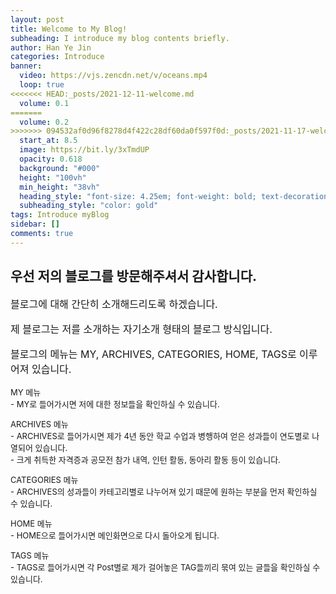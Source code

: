 ```yaml
---
layout: post
title: Welcome to My Blog!
subheading: I introduce my blog contents briefly.
author: Han Ye Jin
categories: Introduce
banner:
  video: https://vjs.zencdn.net/v/oceans.mp4
  loop: true
<<<<<<< HEAD:_posts/2021-12-11-welcome.md
  volume: 0.1
=======
  volume: 0.2
>>>>>>> 094532af0d96f8278d4f422c28df60da0f597f0d:_posts/2021-11-17-welcome.md
  start_at: 8.5
  image: https://bit.ly/3xTmdUP
  opacity: 0.618
  background: "#000"
  height: "100vh"
  min_height: "38vh"
  heading_style: "font-size: 4.25em; font-weight: bold; text-decoration: underline"
  subheading_style: "color: gold"
tags: Introduce myBlog
sidebar: []
comments: true
---
```


<h2>우선 저의 블로그를 방문해주셔서 감사합니다.</h2>

<div style='font-size:medium'>
  블로그에 대해 간단히 소개해드리도록 하겠습니다.
  <p>
  제 블로그는 저를 소개하는 자기소개 형태의 블로그 방식입니다.
  <p>
  블로그의 메뉴는 MY, ARCHIVES, CATEGORIES, HOME, TAGS로 이루어져 있습니다. 
<!-- </div> -->
<p></p>

<span style='font-size:small'>
  <p>
  MY 메뉴<br>
  - MY로 들어가시면 저에 대한 정보들을 확인하실 수 있습니다.
  <p></p>
  ARCHIVES 메뉴<br>
  - ARCHIVES로 들어가시면 제가 4년 동안 학교 수업과 병행하여 얻은 성과들이 연도별로 나열되어 있습니다.<br> - 크게 취득한 자격증과 공모전 참가 내역, 인턴 활동, 동아리 활동 등이 있습니다. 
  <p></p>
  CATEGORIES 메뉴<br>
  - ARCHIVES의 성과들이 카테고리별로 나누어져 있기 때문에 원하는 부분을 먼저 확인하실 수 있습니다.
  <p></p>
  HOME 메뉴<br>
  - HOME으로 들어가시면 메인화면으로 다시 돌아오게 됩니다. 
  <p></p>
  TAGS 메뉴<br>
  - TAGS로 들어가시면 각 Post별로 제가 걸어놓은 TAG들끼리 묶여 있는 글들을 확인하실 수 있습니다.
  <p></p>
<!-- </span> -->

<!-- You’ll find this post in your `_posts` directory. Go ahead and edit it and re-build the site to see your changes. You can rebuild the site in many different ways, but the most common way is to run `jekyll serve`, which launches a web server and auto-regenerates your site when a file is updated.

<!-- To add new posts, simply add a file in the `_posts` directory that follows the convention `YYYY-MM-DD-name-of-post.ext` and includes the necessary front matter. Take a look at the source for this post to get an idea about how it works. -->

<!-- ## section 1

Jekyll also offers powerful support for code snippets:

{% highlight ruby %}
def print_hi(name)
puts "Hi, #{name}"
end
print_hi('Tom')
#=> prints 'Hi, Tom' to STDOUT.
{% endhighlight %}

## section 2

Check out the [Jekyll docs][jekyll-docs] for more info on how to get the most out of Jekyll. File all bugs/feature requests at [Jekyll’s GitHub repo][jekyll-gh]. If you have questions, you can ask them on [Jekyll Talk][jekyll-talk].

[jekyll-docs]: https://jekyllrb.com/docs/home
[jekyll-gh]: https://github.com/jekyll/jekyll
[jekyll-talk]: https://talk.jekyllrb.com/

$ a \* b = c ^ b $

$ 2^{\frac{n-1}{3}} $

$ \int_a^b f(x)\,dx. $

```cpp
#include <iostream>
using namespace std;

int main() {
  cout << "Hello World!";
  return 0;
}
// prints 'Hi, Tom' to STDOUT.
```

```python
class Person:
  def __init__(self, name, age):
    self.name = name
    self.age = age

p1 = Person("John", 36)

print(p1.name)
print(p1.age) -->

